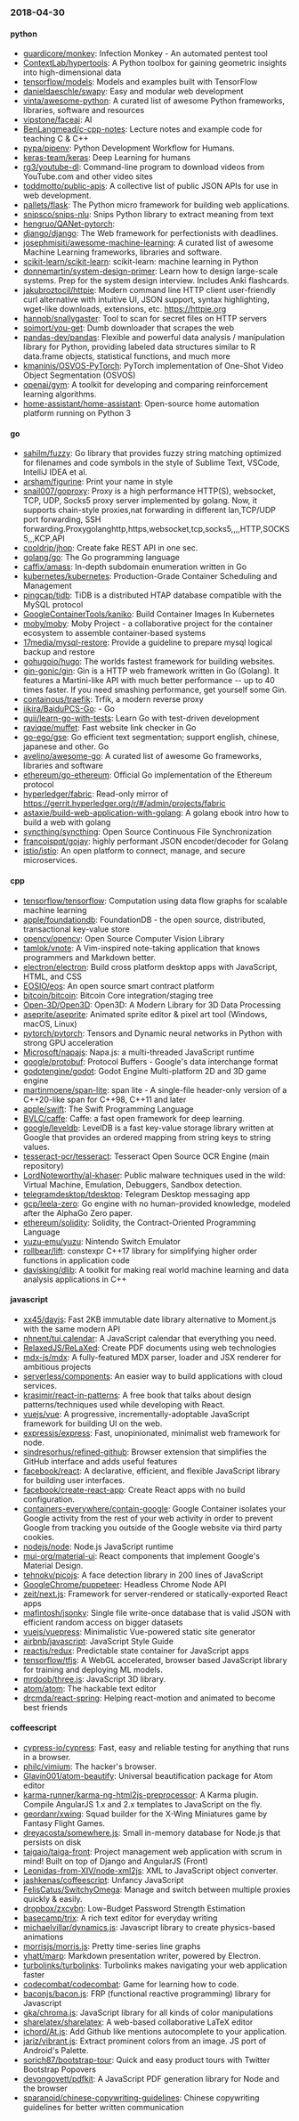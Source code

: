 ### 2018-04-30

#### python
* [guardicore/monkey](https://github.com/guardicore/monkey): Infection Monkey - An automated pentest tool
* [ContextLab/hypertools](https://github.com/ContextLab/hypertools): A Python toolbox for gaining geometric insights into high-dimensional data
* [tensorflow/models](https://github.com/tensorflow/models): Models and examples built with TensorFlow
* [danieldaeschle/swapy](https://github.com/danieldaeschle/swapy): Easy and modular web development
* [vinta/awesome-python](https://github.com/vinta/awesome-python): A curated list of awesome Python frameworks, libraries, software and resources
* [vipstone/faceai](https://github.com/vipstone/faceai): AI
* [BenLangmead/c-cpp-notes](https://github.com/BenLangmead/c-cpp-notes): Lecture notes and example code for teaching C & C++
* [pypa/pipenv](https://github.com/pypa/pipenv): Python Development Workflow for Humans.
* [keras-team/keras](https://github.com/keras-team/keras): Deep Learning for humans
* [rg3/youtube-dl](https://github.com/rg3/youtube-dl): Command-line program to download videos from YouTube.com and other video sites
* [toddmotto/public-apis](https://github.com/toddmotto/public-apis): A collective list of public JSON APIs for use in web development.
* [pallets/flask](https://github.com/pallets/flask): The Python micro framework for building web applications.
* [snipsco/snips-nlu](https://github.com/snipsco/snips-nlu): Snips Python library to extract meaning from text
* [hengruo/QANet-pytorch](https://github.com/hengruo/QANet-pytorch): 
* [django/django](https://github.com/django/django): The Web framework for perfectionists with deadlines.
* [josephmisiti/awesome-machine-learning](https://github.com/josephmisiti/awesome-machine-learning): A curated list of awesome Machine Learning frameworks, libraries and software.
* [scikit-learn/scikit-learn](https://github.com/scikit-learn/scikit-learn): scikit-learn: machine learning in Python
* [donnemartin/system-design-primer](https://github.com/donnemartin/system-design-primer): Learn how to design large-scale systems. Prep for the system design interview. Includes Anki flashcards.
* [jakubroztocil/httpie](https://github.com/jakubroztocil/httpie): Modern command line HTTP client  user-friendly curl alternative with intuitive UI, JSON support, syntax highlighting, wget-like downloads, extensions, etc. https://httpie.org
* [hannob/snallygaster](https://github.com/hannob/snallygaster): Tool to scan for secret files on HTTP servers
* [soimort/you-get](https://github.com/soimort/you-get):  Dumb downloader that scrapes the web
* [pandas-dev/pandas](https://github.com/pandas-dev/pandas): Flexible and powerful data analysis / manipulation library for Python, providing labeled data structures similar to R data.frame objects, statistical functions, and much more
* [kmaninis/OSVOS-PyTorch](https://github.com/kmaninis/OSVOS-PyTorch): PyTorch implementation of One-Shot Video Object Segmentation (OSVOS)
* [openai/gym](https://github.com/openai/gym): A toolkit for developing and comparing reinforcement learning algorithms.
* [home-assistant/home-assistant](https://github.com/home-assistant/home-assistant):  Open-source home automation platform running on Python 3

#### go
* [sahilm/fuzzy](https://github.com/sahilm/fuzzy): Go library that provides fuzzy string matching optimized for filenames and code symbols in the style of Sublime Text, VSCode, IntelliJ IDEA et al.
* [arsham/figurine](https://github.com/arsham/figurine): Print your name in style
* [snail007/goproxy](https://github.com/snail007/goproxy): Proxy is a high performance HTTP(S), websocket, TCP, UDP, Socks5 proxy server implemented by golang. Now, it supports chain-style proxies,nat forwarding in different lan,TCP/UDP port forwarding, SSH forwarding.Proxygolanghttp,https,websocket,tcp,socks5,,,,HTTP,SOCKS5,,,KCP,API
* [cooldrip/jhop](https://github.com/cooldrip/jhop): Create fake REST API in one sec.
* [golang/go](https://github.com/golang/go): The Go programming language
* [caffix/amass](https://github.com/caffix/amass): In-depth subdomain enumeration written in Go
* [kubernetes/kubernetes](https://github.com/kubernetes/kubernetes): Production-Grade Container Scheduling and Management
* [pingcap/tidb](https://github.com/pingcap/tidb): TiDB is a distributed HTAP database compatible with the MySQL protocol
* [GoogleContainerTools/kaniko](https://github.com/GoogleContainerTools/kaniko): Build Container Images In Kubernetes
* [moby/moby](https://github.com/moby/moby): Moby Project - a collaborative project for the container ecosystem to assemble container-based systems
* [17media/mysql-restore](https://github.com/17media/mysql-restore): Provide a guideline to prepare mysql logical backup and restore
* [gohugoio/hugo](https://github.com/gohugoio/hugo): The worlds fastest framework for building websites.
* [gin-gonic/gin](https://github.com/gin-gonic/gin): Gin is a HTTP web framework written in Go (Golang). It features a Martini-like API with much better performance -- up to 40 times faster. If you need smashing performance, get yourself some Gin.
* [containous/traefik](https://github.com/containous/traefik): Trfik, a modern reverse proxy
* [iikira/BaiduPCS-Go](https://github.com/iikira/BaiduPCS-Go):  - Go
* [quii/learn-go-with-tests](https://github.com/quii/learn-go-with-tests): Learn Go with test-driven development
* [raviqqe/muffet](https://github.com/raviqqe/muffet): Fast website link checker in Go
* [go-ego/gse](https://github.com/go-ego/gse): Go efficient text segmentation; support english, chinese, japanese and other. Go 
* [avelino/awesome-go](https://github.com/avelino/awesome-go): A curated list of awesome Go frameworks, libraries and software
* [ethereum/go-ethereum](https://github.com/ethereum/go-ethereum): Official Go implementation of the Ethereum protocol
* [hyperledger/fabric](https://github.com/hyperledger/fabric): Read-only mirror of https://gerrit.hyperledger.org/r/#/admin/projects/fabric
* [astaxie/build-web-application-with-golang](https://github.com/astaxie/build-web-application-with-golang): A golang ebook intro how to build a web with golang
* [syncthing/syncthing](https://github.com/syncthing/syncthing): Open Source Continuous File Synchronization
* [francoispqt/gojay](https://github.com/francoispqt/gojay): highly performant JSON encoder/decoder for Golang
* [istio/istio](https://github.com/istio/istio): An open platform to connect, manage, and secure microservices.

#### cpp
* [tensorflow/tensorflow](https://github.com/tensorflow/tensorflow): Computation using data flow graphs for scalable machine learning
* [apple/foundationdb](https://github.com/apple/foundationdb): FoundationDB - the open source, distributed, transactional key-value store
* [opencv/opencv](https://github.com/opencv/opencv): Open Source Computer Vision Library
* [tamlok/vnote](https://github.com/tamlok/vnote): A Vim-inspired note-taking application that knows programmers and Markdown better.
* [electron/electron](https://github.com/electron/electron): Build cross platform desktop apps with JavaScript, HTML, and CSS
* [EOSIO/eos](https://github.com/EOSIO/eos): An open source smart contract platform
* [bitcoin/bitcoin](https://github.com/bitcoin/bitcoin): Bitcoin Core integration/staging tree
* [Open-3D/Open3D](https://github.com/Open-3D/Open3D): Open3D: A Modern Library for 3D Data Processing
* [aseprite/aseprite](https://github.com/aseprite/aseprite): Animated sprite editor & pixel art tool (Windows, macOS, Linux)
* [pytorch/pytorch](https://github.com/pytorch/pytorch): Tensors and Dynamic neural networks in Python with strong GPU acceleration
* [Microsoft/napajs](https://github.com/Microsoft/napajs): Napa.js: a multi-threaded JavaScript runtime
* [google/protobuf](https://github.com/google/protobuf): Protocol Buffers - Google's data interchange format
* [godotengine/godot](https://github.com/godotengine/godot): Godot Engine  Multi-platform 2D and 3D game engine
* [martinmoene/span-lite](https://github.com/martinmoene/span-lite): span lite - A single-file header-only version of a C++20-like span for C++98, C++11 and later
* [apple/swift](https://github.com/apple/swift): The Swift Programming Language
* [BVLC/caffe](https://github.com/BVLC/caffe): Caffe: a fast open framework for deep learning.
* [google/leveldb](https://github.com/google/leveldb): LevelDB is a fast key-value storage library written at Google that provides an ordered mapping from string keys to string values.
* [tesseract-ocr/tesseract](https://github.com/tesseract-ocr/tesseract): Tesseract Open Source OCR Engine (main repository)
* [LordNoteworthy/al-khaser](https://github.com/LordNoteworthy/al-khaser): Public malware techniques used in the wild: Virtual Machine, Emulation, Debuggers, Sandbox detection.
* [telegramdesktop/tdesktop](https://github.com/telegramdesktop/tdesktop): Telegram Desktop messaging app
* [gcp/leela-zero](https://github.com/gcp/leela-zero): Go engine with no human-provided knowledge, modeled after the AlphaGo Zero paper.
* [ethereum/solidity](https://github.com/ethereum/solidity): Solidity, the Contract-Oriented Programming Language
* [yuzu-emu/yuzu](https://github.com/yuzu-emu/yuzu): Nintendo Switch Emulator
* [rollbear/lift](https://github.com/rollbear/lift): constexpr C++17 library for simplifying higher order functions in application code
* [davisking/dlib](https://github.com/davisking/dlib): A toolkit for making real world machine learning and data analysis applications in C++

#### javascript
* [xx45/dayjs](https://github.com/xx45/dayjs): Fast 2KB immutable date library alternative to Moment.js with the same modern API
* [nhnent/tui.calendar](https://github.com/nhnent/tui.calendar): A JavaScript calendar that everything you need.
* [RelaxedJS/ReLaXed](https://github.com/RelaxedJS/ReLaXed): Create PDF documents using web technologies
* [mdx-js/mdx](https://github.com/mdx-js/mdx): A fully-featured MDX parser, loader and JSX renderer for ambitious projects
* [serverless/components](https://github.com/serverless/components): An easier way to build applications with cloud services. 
* [krasimir/react-in-patterns](https://github.com/krasimir/react-in-patterns): A free book that talks about design patterns/techniques used while developing with React.
* [vuejs/vue](https://github.com/vuejs/vue):  A progressive, incrementally-adoptable JavaScript framework for building UI on the web.
* [expressjs/express](https://github.com/expressjs/express): Fast, unopinionated, minimalist web framework for node.
* [sindresorhus/refined-github](https://github.com/sindresorhus/refined-github): Browser extension that simplifies the GitHub interface and adds useful features
* [facebook/react](https://github.com/facebook/react): A declarative, efficient, and flexible JavaScript library for building user interfaces.
* [facebook/create-react-app](https://github.com/facebook/create-react-app): Create React apps with no build configuration.
* [containers-everywhere/contain-google](https://github.com/containers-everywhere/contain-google): Google Container isolates your Google activity from the rest of your web activity in order to prevent Google from tracking you outside of the Google website via third party cookies.
* [nodejs/node](https://github.com/nodejs/node): Node.js JavaScript runtime 
* [mui-org/material-ui](https://github.com/mui-org/material-ui): React components that implement Google's Material Design.
* [tehnokv/picojs](https://github.com/tehnokv/picojs): A face detection library in 200 lines of JavaScript
* [GoogleChrome/puppeteer](https://github.com/GoogleChrome/puppeteer): Headless Chrome Node API
* [zeit/next.js](https://github.com/zeit/next.js): Framework for server-rendered or statically-exported React apps
* [mafintosh/jsonkv](https://github.com/mafintosh/jsonkv): Single file write-once database that is valid JSON with efficient random access on bigger datasets
* [vuejs/vuepress](https://github.com/vuejs/vuepress):  Minimalistic Vue-powered static site generator
* [airbnb/javascript](https://github.com/airbnb/javascript): JavaScript Style Guide
* [reactjs/redux](https://github.com/reactjs/redux): Predictable state container for JavaScript apps
* [tensorflow/tfjs](https://github.com/tensorflow/tfjs): A WebGL accelerated, browser based JavaScript library for training and deploying ML models.
* [mrdoob/three.js](https://github.com/mrdoob/three.js): JavaScript 3D library.
* [atom/atom](https://github.com/atom/atom): The hackable text editor
* [drcmda/react-spring](https://github.com/drcmda/react-spring):  Helping react-motion and animated to become best friends

#### coffeescript
* [cypress-io/cypress](https://github.com/cypress-io/cypress): Fast, easy and reliable testing for anything that runs in a browser.
* [philc/vimium](https://github.com/philc/vimium): The hacker's browser.
* [Glavin001/atom-beautify](https://github.com/Glavin001/atom-beautify):  Universal beautification package for Atom editor
* [karma-runner/karma-ng-html2js-preprocessor](https://github.com/karma-runner/karma-ng-html2js-preprocessor): A Karma plugin. Compile AngularJS 1.x and 2.x templates to JavaScript on the fly.
* [geordanr/xwing](https://github.com/geordanr/xwing): Squad builder for the X-Wing Miniatures game by Fantasy Flight Games.
* [dreyacosta/somewhere.js](https://github.com/dreyacosta/somewhere.js): Small in-memory database for Node.js that persists on disk
* [taigaio/taiga-front](https://github.com/taigaio/taiga-front): Project management web application with scrum in mind! Built on top of Django and AngularJS (Front)
* [Leonidas-from-XIV/node-xml2js](https://github.com/Leonidas-from-XIV/node-xml2js): XML to JavaScript object converter.
* [jashkenas/coffeescript](https://github.com/jashkenas/coffeescript): Unfancy JavaScript
* [FelisCatus/SwitchyOmega](https://github.com/FelisCatus/SwitchyOmega): Manage and switch between multiple proxies quickly & easily.
* [dropbox/zxcvbn](https://github.com/dropbox/zxcvbn): Low-Budget Password Strength Estimation
* [basecamp/trix](https://github.com/basecamp/trix): A rich text editor for everyday writing
* [michaelvillar/dynamics.js](https://github.com/michaelvillar/dynamics.js): Javascript library to create physics-based animations
* [morrisjs/morris.js](https://github.com/morrisjs/morris.js): Pretty time-series line graphs
* [yhatt/marp](https://github.com/yhatt/marp): Markdown presentation writer, powered by Electron.
* [turbolinks/turbolinks](https://github.com/turbolinks/turbolinks): Turbolinks makes navigating your web application faster
* [codecombat/codecombat](https://github.com/codecombat/codecombat): Game for learning how to code.
* [baconjs/bacon.js](https://github.com/baconjs/bacon.js): FRP (functional reactive programming) library for Javascript
* [gka/chroma.js](https://github.com/gka/chroma.js): JavaScript library for all kinds of color manipulations
* [sharelatex/sharelatex](https://github.com/sharelatex/sharelatex): A web-based collaborative LaTeX editor
* [ichord/At.js](https://github.com/ichord/At.js): Add Github like mentions autocomplete to your application.
* [jariz/vibrant.js](https://github.com/jariz/vibrant.js): Extract prominent colors from an image. JS port of Android's Palette.
* [sorich87/bootstrap-tour](https://github.com/sorich87/bootstrap-tour): Quick and easy product tours with Twitter Bootstrap Popovers
* [devongovett/pdfkit](https://github.com/devongovett/pdfkit): A JavaScript PDF generation library for Node and the browser
* [sparanoid/chinese-copywriting-guidelines](https://github.com/sparanoid/chinese-copywriting-guidelines): Chinese copywriting guidelines for better written communication
